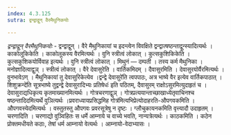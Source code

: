 ```yaml
---
index: 4.3.125
sutra: द्वन्द्वाद्वुन् वैरमैथुनिकयोः

---
```

_द्वन्द्वाद्वुन् वैरमैथुनिकयोः_ - द्वन्द्वाद्वुन् । वैरे मैथुनिकायां च इदन्त्वेन विवक्षिते द्वन्द्वात्षष्ठन्ताद्वुन्स्यादित्यर्थः । काकोलूकिकेति । काकोलूकस्य वैरमित्यर्थः । वुनि स्त्रीत्वं लोकात् । कुत्सकुशिकिकेति । कुत्सकुशिकयोर्विवाह इत्यर्थः । वुनि स्त्रीत्वं लोकात् । मिथुनं — दम्पती । तस्य कर्म मैथुनिका । मनोज्ञादित्वाद्वुञ् । स्त्रीत्वं लोकात् । वैरे देवासुरेति । वार्तिकमिदम् । दैवासुरमिति । देवासुरयोर्वैरमित्यर्थः । वुनभावेऽण् । मैथुनिकायां तु देवासुरिकेत्येव ।द्वन्द्वे देवासुरे॑ति त्वपपाठः, अत्र भाष्ये वैर इत्येव वार्तिकपाठात् ।शिशुक्रन्दे॑ति सूत्रभाष्ये तुद्वन्द्वे देवासुरादिभ्यः प्रतिषेधः॑ इति पठितम्, दैवासुरम् राक्षोऽसुरमित्युदाहृतं च । देवासुराद्यधिकृत्य कृतमाख्यानमित्यर्थः । गोत्रचरणाद्वुञ् । गोत्रप्रत्ययान्ताच्छाखाध्येतृवाचिनश्च षष्ठन्तादिदमित्यर्थे वुञित्यर्थः ।प्रवराध्यायप्रसिद्धमिह गोत्र॑मित्यभिप्रेत्योदाहरति-औपगवकमिति । औपगवस्येदमित्यर्थः । वस्तुतस्तु औपगवः प्रवरसूत्रेषु न दृष्टः । ग्लौचुकायनकमिति वृत्त्यादौ उदाहृतम् । चरणादिति । चरणाद्यो वुञ्विहितः स धर्मे आम्नाये च वाच्ये भवति, नान्यत्रेत्यर्थः । काठकमिति । कठेन प्रोक्तमधीयते कठाः, तेषां धर्म आम्नायो वेत्यर्थः । आम्नायो-वेदाभ्यासः । 